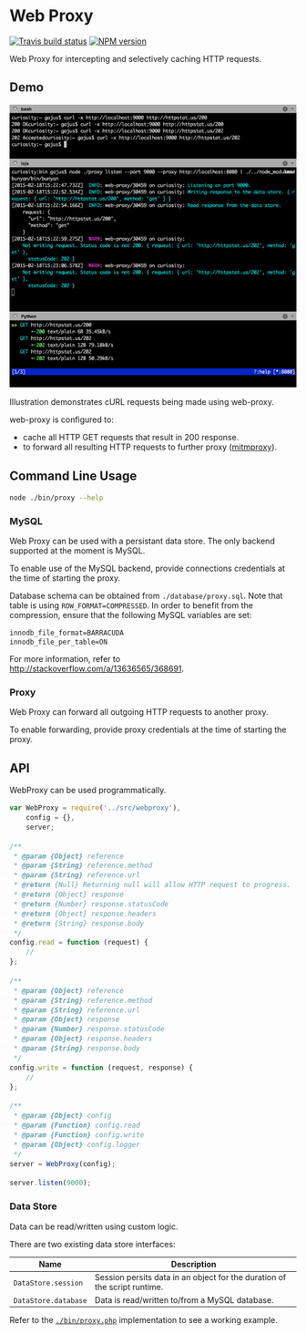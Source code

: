 # Web Proxy

[![Travis build status](http://img.shields.io/travis/gajus/web-proxy/master.svg?style=flat)](https://travis-ci.org/gajus/web-proxy)
[![NPM version](http://img.shields.io/npm/v/web-proxy.svg?style=flat)](https://www.npmjs.org/package/web-proxy)

Web Proxy for intercepting and selectively caching HTTP requests.

## Demo

![cURL, web proxy, mitmproxy](./docs/web-proxy.png)

Illustration demonstrates cURL requests being made using web-proxy.

web-proxy is configured to:

* cache all HTTP GET requests that result in 200 response.
* to forward all resulting HTTP requests to further proxy ([mitmproxy](https://mitmproxy.org/)).

## Command Line Usage

```sh
node ./bin/proxy --help
```

### MySQL

Web Proxy can be used with a persistant data store. The only backend supported at the moment is MySQL.

To enable use of the MySQL backend, provide connections credentials at the time of starting the proxy.

Database schema can be obtained from `./database/proxy.sql`. Note that table is using `ROW_FORMAT=COMPRESSED`. In order to benefit from the compression, ensure that the following MySQL variables are set:

```
innodb_file_format=BARRACUDA
innodb_file_per_table=ON
```

For more information, refer to http://stackoverflow.com/a/13636565/368691.

### Proxy

Web Proxy can forward all outgoing HTTP requests to another proxy.

To enable forwarding, provide proxy credentials at the time of starting the proxy.

## API

WebProxy can be used programmatically.

```js
var WebProxy = require('../src/webproxy'),
    config = {},
    server;

/**
 * @param {Object} reference
 * @param {String} reference.method
 * @param {String} reference.url
 * @return {Null} Returning null will allow HTTP request to progress.
 * @return {Object} response
 * @return {Number} response.statusCode
 * @return {Object} response.headers
 * @return {String} response.body
 */
config.read = function (request) {
    // 
};

/**
 * @param {Object} reference
 * @param {String} reference.method
 * @param {String} reference.url
 * @param {Object} response
 * @param {Number} response.statusCode
 * @param {Object} response.headers
 * @param {String} response.body
 */
config.write = function (request, response) {
    //
};

/**
 * @param {Object} config
 * @param {Function} config.read
 * @param {Function} config.write
 * @param {Object} config.logger
 */
server = WebProxy(config);

server.listen(9000);
```

### Data Store

Data can be read/written using custom logic.

There are two existing data store interfaces:

| Name | Description |
| --- | --- |
| `DataStore.session` | Session persits data in an object for the duration of the script runtime. |
| `DataStore.database` | Data is read/written to/from a MySQL database. |

Refer to the [`./bin/proxy.php`](./bin/proxy.php) implementation to see a working example.